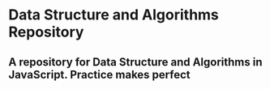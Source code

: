 # Data Structure and Algorithms Repository

## A repository for Data Structure and Algorithms in JavaScript. Practice makes perfect
